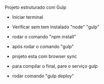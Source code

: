 Projeto estruturado com Gulp

- Iniciar terminal
- Verificar sem tem instalado "node" "gulp"
- rodar o comando "npm install"
- após rodar o comando "gulp"
- projeto esta com browser sync

- para compilar o final, pare o serviço gulp
- rodar comando "gulp deploy"